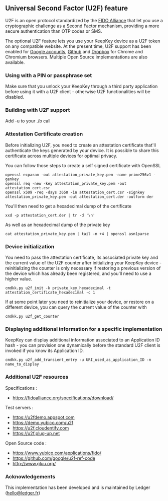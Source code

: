 ## Universal Second Factor (U2F) feature

U2F is an open protocol standardized by the [FIDO Alliance](https://www.fidoalliance.org) that let you use a cryptographic challenge as a Second Factor mechanism, providing a more secure authentication than OTP codes or SMS.

The optional U2F feature lets you use your KeepKey device as a U2F token on any compatible website. At the present time, U2F support has been enabled for [Google accounts](https://support.google.com/accounts/answer/6103523), [Github](https://github.com/blog/2071-github-supports-universal-2nd-factor-authentication) and [Dropbox](https://blogs.dropbox.com/dropbox/2015/08/u2f-security-keys/) for Chrome and Chromium browsers. Multiple Open Source implementations are also available.

### Using with a PIN or passphrase set 

Make sure that you unlock your KeepKey through a third party application before using it with a U2F client - otherwise U2F functionalities will be disabled.

### Building with U2F support 

Add -u to your ./b call

### Attestation Certificate creation 

Before initializing U2F, you need to create an attestation certificate that'll authenticate the keys generated by your device. It is possible to share this certificate across multiple devices for optimal privacy.

You can follow those steps to create a self signed certificate with OpenSSL

```
openssl ecparam -out attestation_private_key.pem -name prime256v1 -genkey
openssl req -new -key attestation_private_key.pem -out attestation_cert.csr
openssl x509 -req -days 3650 -in attestation_cert.csr -signkey attestation_private_key.pem -out attestation_cert.der -outform der
```

You'll then need to get a hexadecimal dump of the certificate

```
xxd -p attestation_cert.der | tr -d '\n'
```

As well as an hexadecimal dump of the private key

```
cat attestation_private_key.pem | tail -n +4 | openssl asn1parse
```

### Device initialization 

You need to pass the attestation certificate, its associated private key and the current value of the U2F counter after initializing your KeepKey device - reinitializing the counter is only necessary if restoring a previous version of the device which has already been registered, and you'll need to use a higher value.

```
cmdkk.py u2f_init -k private_key_hexadecimal -t attestation_certificate_hexadecimal -c 1
```

If at some point later you need to reinitialize your device, or restore on a different device, you can query the current value of the counter with 

```
cmdkk.py u2f_get_counter
```

### Displaying additional information for a specific implementation

KeepKey can display additional information associated to an Application ID hash - you can provision one dynamically before the standard U2F client is invoked if you know its Application ID.

```
cmdkk.py u2f_add_transient_entry -u URI_used_as_application_ID -n name_to_display
```

### Additional U2F resources 

Specifications : 

  * https://fidoalliance.org/specifications/download/

Test servers : 

   * https://u2fdemo.appspot.com
   * https://demo.yubico.com/u2f
   * https://u2f.cloudentify.com
   * https://u2f.plug-up.net

Open Source code : 

   * https://www.yubico.com/applications/fido/
   * https://github.com/google/u2f-ref-code
   * http://www.gluu.org/

### Acknowledgements 

This implementation has been developed and is maintained by Ledger (hello@ledger.fr)
